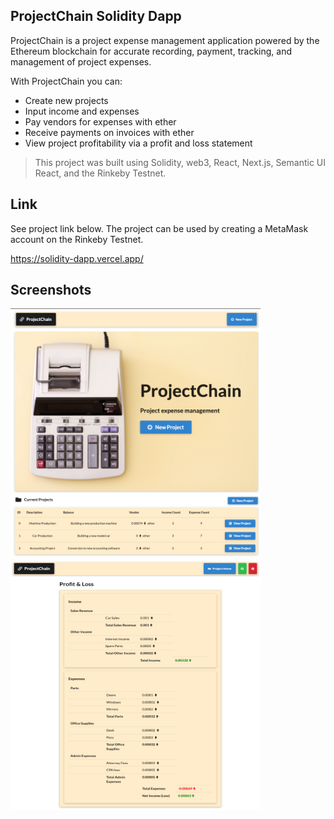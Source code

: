 ## ProjectChain Solidity Dapp

ProjectChain is a project expense management application powered by the Ethereum blockchain for accurate recording, payment, tracking, and management of project expenses.

With ProjectChain you can:

- Create new projects
- Input income and expenses
- Pay vendors for expenses with ether
- Receive payments on invoices with ether
- View project profitability via a profit and loss statement

> This project was built using Solidity, web3, React, Next.js, Semantic UI React, and the Rinkeby Testnet.

## Link

See project link below. The project can be used by creating a MetaMask account on the Rinkeby Testnet.

https://solidity-dapp.vercel.app/

## Screenshots

<img src="./img/home.png" width="400" height="400">
<img src="./img/is.png" width="400" height="400">
